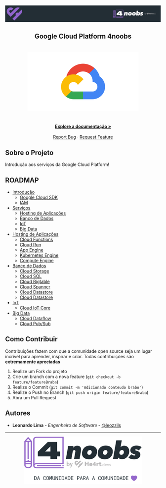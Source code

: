 <!-- Logo 4noobs -->

<p align="center">
  <a href="https://github.com/he4rt/4noobs" target="_blank">
    <img src=".github/header_4noobs.svg">
  </a>
</p>

<!-- Title -->

<p align="center">
  <h2 align="center">Google Cloud Platform 4noobs</h2>

  <h1 align="center"><img src=".github/gcp.png" alt="Imagem da linguagem" width="360"></h1>
  
  <p align="center">
    <br />
    <a href="#ROADMAP"><strong>Explore a documentação »</strong></a>
    <br />
    <br />
    <a href="link-para-abrir-issue">Report Bug</a>
    ·
    <a href="link-para-abrir-issue">Request Feature</a>
  </p>
</p>

 <!-- ABOUT THE PROJECT -->

## Sobre o Projeto

Introdução aos serviços da Google Cloud Platform!

<!-- ROADMAP OF PROJECT -->

## ROADMAP

- [Introdução](link-primeira-parte)
  - [Google Cloud SDK](link-sub-conteudo)
  - [IAM](link-quarta-parte)
- [Serviços](link-segunda-parte)
  - [Hosting de Aplicações](link-sub-conteudo)
  - [Banco de Dados](link-sub-conteudo)
  - [IoT](link-sub-conteudo)
  - [Big Data](link-quinta-parte)
- [Hosting de Aplicações](link-terceira-parte)
  - [Cloud Functions](link-sub-conteudo)
  - [Cloud Run](link-sub-conteudo)
  - [App Engine](link-sub-conteudo)
  - [Kubernetes Engine](link-sub-conteudo)
  - [Compute Engine](link-sub-conteudo)
- [Banco de Dados](link-quarta-parte)
  - [Cloud Storage](link-sub-conteudo)
  - [Cloud SQL](link-sub-conteudo)
  - [Cloud Bigtable](link-sub-conteudo)
  - [Cloud Spanner](link-sub-conteudo)
  - [Cloud Datastore](link-sub-conteudo)
  - [Cloud Datastore](link-sub-conteudo)
- [IoT](link-quinta-parte)
  - [Cloud IoT Core](link-sub-conteudo)
- [Big Data](link-quinta-parte)
  - [Cloud Dataflow](link-quinta-parte)
  - [Cloud Pub/Sub](link-quinta-parte)
  
<!-- CONTRIBUTING -->

## Como Contribuir

Contribuições fazem com que a comunidade open source seja um lugar incrível para aprender, inspirar e criar. Todas contribuições
são **extremamente apreciadas**

1. Realize um Fork do projeto
2. Crie um branch com a nova feature (`git checkout -b feature/featureBraba`)
3. Realize o Commit (`git commit -m 'Adicionado conteudo brabo'`)
4. Realize o Push no Branch (`git push origin feature/featureBraba`)
5. Abra um Pull Request

## Autores

- **Leonardo Lima** - _Engenheiro de Software_ - [@leozzils](https://twitter.com/Leozzils)

---

<p align="center">
  <a href="https://github.com/he4rt/4noobs" target="_blank">
    <img src=".github/footer_4noobs.svg" width="380">
  </a>
</p>